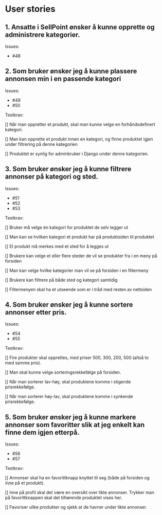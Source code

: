 # User stories

## 1. Ansatte i SellPoint ønsker å kunne opprette og administrere kategorier.

Issues:
- #48



## 2. Som bruker ønsker jeg å kunne plassere annonsen min i en passende kategori

Issues:
- #49
- #50

Testkrav:

[] Når man oppretter et produkt, skal man kunne velge en forhåndsdefinert kategori. 

[] Man kan opprette et produkt innen en kategori, og finne produktet igjen under filtrering på denne kategorien 

[] Produktet er synlig for adminbruker i Django under denne kategorien.  

## 3. Som bruker ønsker jeg å kunne filtrere annonser på kategori og sted.

Issues:
- #51
- #52
- #53

Testkrav:

[] Bruker må velge én kategori for produktet de selv legger ut 

[] Man kan se hvilken kategori et produkt har på produktsiden til produktet 

[] Et produkt må merkes med et sted for å legges ut 

[] Brukere kan velge et eller flere steder de vil se produkter fra i en meny på forsiden 

[] Man kan velge hvilke kategorier man vil se på forsiden i en filtermeny 

[] Brukere kan filtrere på både sted og kategori samtidig 

[] Filtermenyen skal ha et utseende som er i tråd med resten av nettsiden 

## 4. Som bruker ønsker jeg å kunne sortere annonser etter pris.

Issues:
- #54
- #55

Testkrav:

[] Fire produkter skal opprettes, med priser 500, 300, 200, 500 (altså to med samme pris). 

[] Man skal kunne velge sorteringsrekkefølge på forsiden. 

[] Når man sorterer lav-høy, skal produktene komme i stigende prisrekkefølge. 

[] Når man sorterer høy-lav, skal produktene komme i synkende prisrekkefølge.  

## 5. Som bruker ønsker jeg å kunne markere annonser som favoritter slik at jeg enkelt kan finne dem igjen etterpå.

Issues:
- #56
- #57

Testkrav: 

[] Annonser skal ha en favorittknapp knyttet til seg (både på forsiden og inne på et produkt). 

[] Inne på profil skal det være en oversikt over likte annonser. Trykker man på favorittknappen skal det tilhørende produktet vises her. 

[] Favoriser ulike produkter og sjekk at de havner under likte annonser. 

